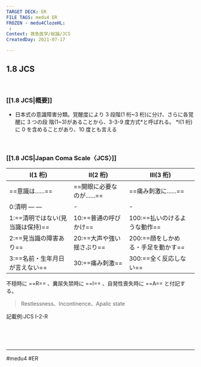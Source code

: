 ```yaml
---
TARGET DECK: ER
FILE TAGS: medu4 ER
FROZEN - medu4ClozeHL:
 : 
Context: 救急医学/総論/JCS
CreatedDay: 2021-07-17

---
```


## 1.8 JCS

<br>

### [[1.8 JCS|概要]]
* 日本式の意識障害分類。覚醒度により 3 段階(1 桁~3 桁)に分け、さらに各覚醒に 3 つの段 階(1~3)があることから、3-3-9 度方式\*と呼ばれる。
\*I(1 桁)に 0 を含めることがあり、10 度とも言える

<br>

### [[1.8 JCS|Japan Coma Scale〈JCS〉]]
|I(1 桁)| II(2 桁)| III(3 桁)|
|---|---|---|
|==意識は......==|==開眼に必要なのが......==|==痛み刺激に......==|
|0:清明 — —|-|-|
|1:==清明ではない(見当識は保持)== |10:==普通の呼びかけ==|100:==払いのけるような動作==|
|2:==見当識の障害あり==|20:==大声や強い揺さぶり==|200:==顔をしかめる・手足を動かす==|
|3:==名前・生年月日が言えない==| 30:==痛み刺激==|300:==全く反応しない==|
 
不穏時に ==R== 、糞尿失禁時に ==I== 、自発性喪失時に ==A== と付記する。
>Restlessness、Incontinence、Apalic state
<!--ID: 1627801028812-->



記載例:JCS I-2-R


<br><br><br>

---
#medu4 #ER 
